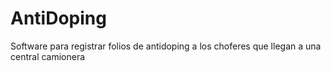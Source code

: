 # AntiDoping
Software para registrar folios de antidoping a los choferes que llegan a una central camionera

